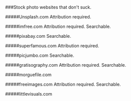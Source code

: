 ###Stock photo websites that don't suck.

#####Unsplash.com
Attribution required.

#####imfree.com
Attribution required. Searchable.

#####pixabay.com
Searchable.

#####superfamous.com
Attribution required.

#####picjumbo.com
Searchable.

#####gratisography.com
Attribution required. Searchable.

#####morguefile.com

#####freeimages.com
Attribution required. Searchable.

#####littlevisuals.com


